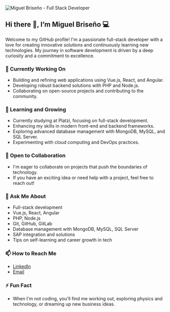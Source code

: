 ![Miguel Briseño - Full Stack Developer](https://i.postimg.cc/dQ5dhjh3/Banner.png)

## Hi there 👋, I’m Miguel Briseño 💻

Welcome to my GitHub profile! I'm a passionate full-stack developer with a love for creating innovative solutions and continuously learning new technologies. My journey in software development is driven by a deep curiosity and a commitment to excellence.

### 🔭 Currently Working On
- Building and refining web applications using Vue.js, React, and Angular.
- Developing robust backend solutions with PHP and Node.js.
- Collaborating on open-source projects and contributing to the community.

### 🌱 Learning and Growing
- Currently studying at Platzi, focusing on full-stack development.
- Enhancing my skills in modern front-end and backend frameworks.
- Exploring advanced database management with MongoDB, MySQL, and SQL Server.
- Experimenting with cloud computing and DevOps practices.

### 🤝 Open to Collaboration
- I'm eager to collaborate on projects that push the boundaries of technology.
- If you have an exciting idea or need help with a project, feel free to reach out!

### 💬 Ask Me About
- Full-stack development
- Vue.js, React, Angular
- PHP, Node.js
- Git, GitHub, GitLab
- Database management with MongoDB, MySQL, SQL Server
- SAP integration and solutions
- Tips on self-learning and career growth in tech

### 📫 How to Reach Me
- [LinkedIn](https://www.linkedin.com/in/miguel-brise%C3%B1o-1ab998171)
- [Email](mailto:miguel.briseno.bustos@gmail.com)

### ⚡ Fun Fact
- When I'm not coding, you'll find me working out, exploring physics and technology, or dreaming up new business ideas.
